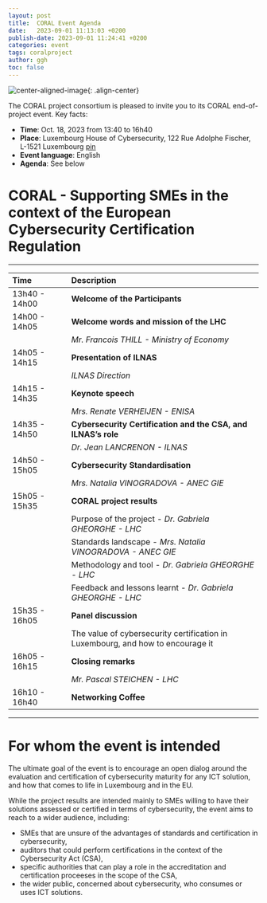 ```yaml
---
layout: post
title:  CORAL Event Agenda
date:   2023-09-01 11:13:03 +0200
publish-date: 2023-09-01 11:24:41 +0200
categories: event
tags: coralproject
author: ggh
toc: false
---
```


![center-aligned-image]("/assets/images/cover-coral-video.jpg"){: .align-center}

The CORAL project consortium is pleased to invite you to its CORAL end-of-project event. Key facts:
* **Time**: Oct. 18, 2023 from 13:40 to 16h40
* **Place**: 	Luxembourg House of Cybersecurity, 122 Rue Adolphe Fischer, L-1521 Luxembourg [pin](https://goo.gl/maps/wR6N8PhQnAyfbza5A)
* **Event language**: English
* **Agenda**: See below



# CORAL - Supporting SMEs in the context of the European Cybersecurity Certification Regulation 
   
 - - -  
|Time |   | Description|
| :--- | :- | :---|
| 13h40 - 14h00  |  | **Welcome of the Participants** |
| 14h00 - 14h05  |  | **Welcome words and mission of the LHC** |
|                |  | _Mr. Francois THILL - Ministry of Economy_ |
| 14h05 - 14h15  |  | **Presentation of ILNAS** |
|                |  | _ILNAS Direction_ |
| 14h15 - 14h35  |  |**Keynote speech** |
|                |  | _Mrs. Renate VERHEIJEN - ENISA_ |
| 14h35 - 14h50  |  | **Cybersecurity Certification and the CSA, and ILNAS’s role** |
|                |  | _Dr. Jean LANCRENON - ILNAS_ | 
| 14h50 - 15h05	 |  | **Cybersecurity Standardisation** |
|                |  | _Mrs. Natalia VINOGRADOVA - ANEC GIE_ | 
| 15h05 - 15h35	 |  |**CORAL project results** |
|                |  | Purpose of the project - _Dr. Gabriela GHEORGHE - LHC_ |
|                |  | Standards landscape - _Mrs. Natalia VINOGRADOVA - ANEC GIE_ |
|                |  | Methodology and tool - _Dr. Gabriela GHEORGHE - LHC_ |
|                |  | Feedback and lessons learnt - _Dr. Gabriela GHEORGHE - LHC_ |
| 15h35 - 16h05	 |  | **Panel discussion**|
|                |  | The value of cybersecurity certification in Luxembourg, and how to encourage it |
| 16h05 - 16h15  |  | **Closing remarks** |
|                |  |  _Mr. Pascal STEICHEN - LHC_ | 
| 16h10 - 16h40  |  | **Networking Coffee** |
- - -


# For whom the event is intended
   
The ultimate goal of the event is to encourage an open dialog around the evaluation and certification of cybersecurity maturity for any ICT solution, and how that comes to life in Luxembourg and in the EU.

While the project results are intended mainly to SMEs willing to have their solutions assessed or certified in terms of cybersecurity, the event aims to reach to a wider audience, including: 

* SMEs that are unsure of the advantages of standards and certification in cybersecurity,
* auditors that could perform certifications in the context of the Cybersecurity Act (CSA),
* specific authorities that can play a role in the accreditation and certification proceeses in the scope of the CSA, 
* the wider public, concerned about cybersecurity, who consumes or uses ICT solutions.



